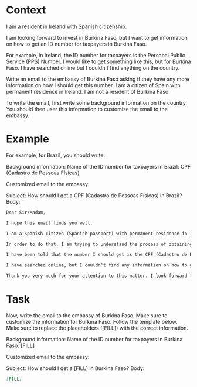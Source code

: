 # Context
I am a resident in Ireland with Spanish citizenship.

I am looking forward to invest in Burkina Faso, but I want to get information on how to get an ID number for taxpayers in Burkina Faso.

For example, in Ireland, the ID number for taxpayers is the Personal Public Service (PPS) Number. I would like to get something like this, but for Burkina Faso. I have searched online but I couldn't find anything on the country.

Write an email to the embassy of Burkina Faso asking if they have any more information on how I should get this number. I am a citizen of Spain with permanent residence in Ireland. I am not a resident of Burkina Faso.

To write the email, first write some background information on the country. You should then user this information to customize the email to the embassy.

# Example
For example, for Brazil, you should write:

Background information:
Name of the ID number for taxpayers in Brazil: CPF (Cadastro de Pessoas Físicas)

Customized email to the embassy:

Subject: How should I get a CPF (Cadastro de Pessoas Físicas) in Brazil?
Body:
```md
Dear Sir/Madam,

I hope this email finds you well.

I am a Spanish citizen (Spanish passport) with permanent residence in Ireland. I am looking forward to investing in Brazil, as a foreign investor (no residence in Brazil).

In order to do that, I am trying to understand the process of obtaining the number that identifies taxpayers in Brazil, to be able to declare the relevant information to the tax authorities.

I have been told that the number I should get is the CPF (Cadastro de Pessoas Físicas). Feel free to correct me if I am wrong.

I have searched online, but I couldn't find any information on how to get a CPF from abroad. This is why I am reaching out to you for guidance. If you could provide me with information on the process or direct me to the relevant authorities, I would greatly appreciate it.

Thank you very much for your attention to this matter. I look forward to your response and any help you can provide.
```

# Task
Now, write the email to the embassy of Burkina Faso. Make sure to customize the information for Burkina Faso. Follow the template below. Make sure to replace the placeholders ([FILL]) with the correct information.

Background information:
Name of the ID number for taxpayers in Burkina Faso: [FILL]

Customized email to the embassy:

Subject: How should I get a [FILL] in Burkina Faso?
Body:
```md
[FILL]
```
